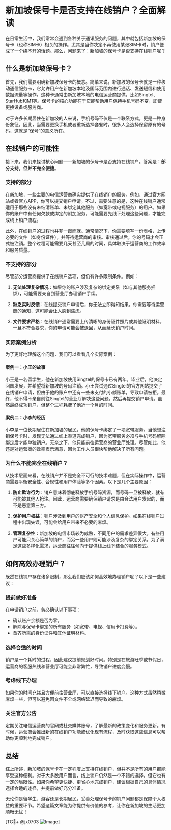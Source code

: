 # 新加坡保号卡是否支持在线销户？全面解读

在日常生活中，我们常常会遇到各种关于通讯服务的问题，其中就包括新加坡的保号卡（也称SIM卡）相关的操作。尤其是当你决定不再使用某张SIM卡时，销户便成了一个绕不开的话题。那么，问题来了：新加坡的保号卡是否支持在线销户呢？

## 什么是新加坡保号卡？

首先，我们需要明确新加坡保号卡的概念。简单来说，新加坡的保号卡就是一种移动通信服务卡，它允许用户在新加坡本地及国际范围内进行通话、发送短信和使用数据流量等操作。这种卡通常由新加坡本地的电信运营商提供，比如Singtel、StarHub和M1等。保号卡的核心功能在于它能帮助用户保持手机号码不变，即使更换设备或服务商。

对于许多长期居住在新加坡的人来说，手机号码不仅是一个联系方式，更是一种身份象征。因此，当需要更换手机或者重新选择套餐时，很多人会选择保留原有的号码，这就是“保号”的意义所在。

## 在线销户的可能性

接下来，我们来探讨核心问题——新加坡的保号卡是否支持在线销户。答案是：**部分支持，但并不完全便捷**。

### 支持的部分

在新加坡，一些主要的电信运营商确实提供了在线销户的服务。例如，通过官方网站或者官方APP，你可以提交销户申请。不过，需要注意的是，这种在线销户通常适用于那些没有未结清账单、未绑定其他服务（如宽带或电视服务）的用户。如果你的账户中有任何欠款或绑定的附加服务，可能需要先线下处理这些问题，才能完成线上销户流程。

此外，在线销户的过程也并非一蹴而就。通常情况下，你需要填写一份表格，上传必要的文件（如身份证件），并等待运营商的审核。审核通过后，你的号码才会正式被注销。整个过程可能需要几天甚至几周的时间，具体取决于运营商的工作效率和服务质量。

### 不支持的部分

尽管部分运营商提供了在线销户选项，但仍有许多限制条件。例如：

1. **无法处理复杂情况**：如果你的账户涉及复杂的绑定关系（如与其他服务捆绑），可能需要亲自到营业厅办理销户手续。
   
2. **缺乏实时反馈**：在线提交销户申请后，你无法立即得知结果。你需要等待运营商的通知，这可能会让人感到焦虑。

3. **文件要求严格**：在线销户通常需要上传清晰的身份证件照片或其他证明材料，一旦不符合要求，你的申请可能会被退回，从而延长销户时间。

### 实际案例分析

为了更好地理解这个问题，我们可以看看几个实际案例：

#### 案例一：小王的故事

小王是一名留学生，他在新加坡使用Singtel的保号卡已有两年。毕业后，他决定回国发展，并希望将新加坡的号码注销。小王尝试通过Singtel的官方网站提交了在线销户申请，但由于他的账户中还有一些未支付的小额账单，导致申请被拒。最终，他不得不亲自前往Singtel的营业厅解决这些问题，然后再提交销户申请。虽然最终成功销户，但整个过程耗费了他近一个月的时间。

#### 案例二：小李的经历

小李是一位长期居住在新加坡的居民，他的保号卡绑定了一项宽带服务。当他想注销保号卡时，发现无法通过线上渠道完成销户，因为宽带服务必须与手机号码解除绑定后才能单独销户。无奈之下，他只能前往运营商的营业厅处理。尽管如此，他还是对运营商的效率表示满意，因为工作人员很快帮他解决了所有问题。

### 为什么不能完全在线销户？

从技术层面来看，在线销户并不是完全不可行的技术难题，但在实际操作中，运营商需要平衡安全性、合规性和用户体验等多个因素。以下是几个主要原因：

1. **防止欺诈行为**：销户意味着彻底释放手机号码资源，而号码一旦被释放，就有可能被其他人抢注。因此，运营商需要确保销户请求是由合法用户发起的，而不是恶意第三方。

2. **保护用户权益**：销户涉及到用户的财产安全和个人信息保护。如果在线销户过程中出现失误，可能会给用户带来不必要的麻烦。

3. **管理复杂性**：新加坡的电信市场较为成熟，不同用户的需求差异很大。有些用户可能只关心简单的销户，而另一些用户则可能涉及复杂的绑定关系。为了满足这些多样化需求，运营商往往倾向于提供线上线下结合的服务模式。

## 如何高效办理销户？

既然在线销户存在诸多限制，那么我们应该如何高效地办理销户呢？以下是一些建议：

### 提前做好准备

在申请销户之前，务必确认以下事项：

- 确认账户余额是否为零。
- 解除与保号卡绑定的所有服务（如宽带、电视、信用卡扣费等）。
- 备齐所需的身份证件和其他证明材料。

### 选择合适的时间

销户是一个耗时的过程，因此建议提前规划好时间。特别是在旅游旺季或节假日，运营商的客服热线和营业厅可能会非常繁忙，导致销户进度变慢。

### 考虑线下办理

如果你的时间充裕且方便前往营业厅，可以直接选择线下销户。这种方式虽然稍微麻烦一些，但可以避免因文件不全或网络延迟而导致的麻烦。

### 关注官方公告

定期关注电信运营商的官网或社交媒体账号，了解最新的政策变化和服务更新。有时候，运营商会推出新的在线销户功能或优化现有流程，及时获取这些信息可以帮助你更顺利地完成销户。

## 总结

综上所述，新加坡的保号卡在一定程度上支持在线销户，但并不是所有的用户都能享受这种便利。对于大多数用户而言，线上销户仍然是一个不错的选择，但它也有一定的局限性。如果你希望更快捷、更省心地完成销户，建议根据自己的具体情况选择合适的途径，并提前做好充分准备。

无论你是留学生、游客还是长期居民，妥善处理保号卡的销户问题都是保障个人权益的重要环节。希望这篇文章能为你提供有价值的参考，让你在新加坡的生活更加顺畅无忧！

[TG💪+ @jx0703 ![Image](https://github.com/user-attachments/assets/dbca1d08-cadb-493c-b0ec-ad6f7a83f270)]